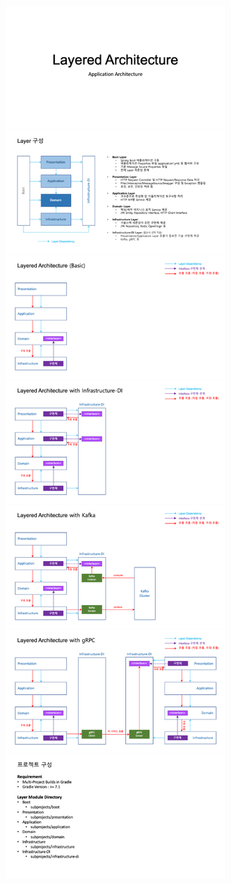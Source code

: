 ![](docs/doc-slide-01.png)
![](docs/doc-slide-02.png)
![](docs/doc-slide-03.png)
![](docs/doc-slide-04.png)
![](docs/doc-slide-05.png)
![](docs/doc-slide-06.png)
![](docs/doc-slide-07.png)